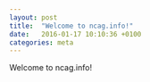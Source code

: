 ```yaml
---
layout: post
title:  "Welcome to ncag.info!"
date:   2016-01-17 10:10:36 +0100
categories: meta
---
```


Welcome to ncag.info!

